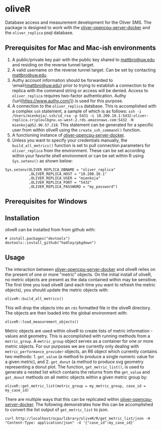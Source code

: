 # oliveR

Database access and measurement development for the Oliver SMS. The package is designed to work with the [oliver-opencpu-server-docker](https://github.com/pocdata/oliver-opencpu-server-docker) and the `oliver_replica` psql database. 

## Prerequisites for Mac and Mac-ish environments 

1. A public/private key pair with the public key shared to mattbro@uw.edu and residing on the reverse tunnel target.
2. A valid username on the reverse tunnel target. Can be set by contacting mattbro@uw.edu.
3. Authy account information should be forwarded to \email{mattbro@uw.edu} prior to trying to establish a connection to the replica with the command string or access will be denied. Access to `oliver_replica` requires two-factor authentication. Authy (\url{https://www.authy.com/}) is used for this purpose. 
4. A connection to the `oliver_replica` database. This is accomplished with a complex `ssh` statement, a sample of which is as follows: `ssh -i /Users/mienkoja/.ssh/id_rsa -p 5431 -L 10.200.10.1:5432:oliver-replica.criploulbgnu.us-west-2.rds.amazonaws.com:5432 -N mienkoja@52.90.57.218`. This statement can be generated for a specific user from within oliveR using the `create_ssh_command()` function. 
5. A functioning instance of [oliver-opencpu-server-docker](https://github.com/pocdata/oliver-opencpu-server-docker). 
6. Unless you want to specify your credentials manually, the `build_all_metrics()` function is set to pull connection parameters for `oliver_replica` from the environment. These can be set according within your favorite shell environment *or* can be set within R using `Sys.setenv()` as shown below: 

```
Sys.setenv(OLIVER_REPLICA_DBNAME = "oliver_replica"
           ,OLIVER_REPLICA_HOST = "10.200.10.1"
           ,OLIVER_REPLICA_USER = "mienkoja"
           ,OLIVER_REPLICA_PORT = "5432"
           ,OLIVER_REPLICA_PASSWORD = "my_password")
```

## Prerequisites for Windows 

## Installation

oliveR can be installed from from github with:

```{r, eval = FALSE}
# install.packages("devtools")
devtools::install_github("hadley/pkgdown")
```

## Usage

The interaction between [oliver-opencpu-server-docker](https://github.com/pocdata/oliver-opencpu-server-docker) and oliveR relies on the present of one or more "metric" objects. On the initial install of oliveR, no metric objects are present as the data contained within may be sensitive. The first time you load oliveR (and each time you want to refresh the metric objects), you should update the metric objects with: 

```{r, eval = FALSE}
oliveR::build_all_metrics()
```

This will drop the objects into an `rds` formatted file in the oliveR directory. The objects are then loaded into the global environment with: 

```{r, eval = FALSE}
oliveR::load_measurement_objects()
```

Metric objects are used within oliveR to create lists of metric information - values and geometry. This is accomplished with running methods from a `metric_group`. A `metric_group` object serves as a container for one or more metric objects. For our purposes we are currently only dealing with `metric_performance_provider` objects, an R6 object which currently contains two methods: 1. `get_value` (a method to produce a single numeric value for a given metric), and 2. `get_donut` (a method to produce svg geometry representing a donut plot. The function, `get_metric_list()`, is used to generate a nested list which contains the returns from the `get_value` and `get_donut` methods on all metric objects within a given metric group by:

```{r, eval = FALSE}
oliveR::get_metric_list(metric_group = my_metric_group, case_id = my_case_id)
```

There are multiple ways that this can be replicated within [oliver-opencpu-server-docker](https://github.com/pocdata/oliver-opencpu-server-docker). The following demonstrates how this can be accomplished to convert the list output of `get_metric_list` to json. 

```
curl http://localhost/ocpu/library/oliveR/R/get_metric_list/json -H "Content-Type: application/json" -d '{"case_id":my_case_id}'
```

